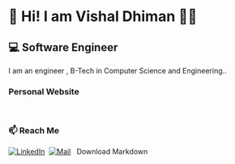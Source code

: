 <h1 align="left"> 👋 Hi! I am Vishal Dhiman 👨‍💻</h1>

<h2 align="left">💻 Software Engineer</h2>

<p align="left"> I am an engineer , B-Tech in Computer Science and Engineering..</p>

<h3 align="left"> Personal Website </h3>

<a href="https://vishaldhiman.netlify.app"><img src="https://img.shields.io/badge/vishaldhiman.netlify.app-%ff5e1f.svg?&style=flat&logo=probot&logoColor=white" alt=""></a>&nbsp;&nbsp;

<h3 align="left">📫 Reach Me </h3

<a href="https://www.linkedin.com/in/vishaldhiman28/"><img src="https://img.shields.io/badge/LinkedIn-%230077B5.svg?&style=flat&logo=linkedin&logoColor=white" alt="LinkedIn"></a>&nbsp;&nbsp;<a href="mailto: cse_vishal@hotmail.com"><img src="https://img.shields.io/badge/Mail-%5541836.svg?&style=flat&logo=Gmail&logoColor=white" alt="Mail"></a>&nbsp;&nbsp;
Download Markdown
